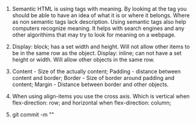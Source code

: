 1. Semantic HTML is using tags with meaning. By looking at the tag you should be able to have an idea of what it is or where it belongs. Where as non semantic tags lack description. Using semantic tags also help computers recognize meaning. It helps with search engines and any other algorithims that may try to look for meaning on a webpage.

2. Display: block; has a set width and height. Will not allow other items to be in the same row as the object. Display: inline; can not have a set height or width. Will allow other objects in the same row.

3. Content - Size of the actually content; Padding - distance between content and border; Border - Size of border around padding and content; Margin - Distance between border and other objects.

4. When using align-items you use the cross axis. Which is vertical when flex-direction: row; and horizontal when flex-direction: column;

5. git commit -m "<message>"